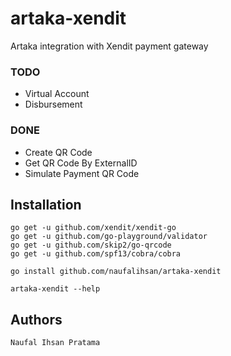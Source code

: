 # artaka-xendit

Artaka integration with Xendit payment gateway

### TODO
- Virtual Account
- Disbursement

### DONE
- Create QR Code
- Get QR Code By ExternalID
- Simulate Payment QR Code

## Installation
```console
go get -u github.com/xendit/xendit-go
go get -u github.com/go-playground/validator
go get -u github.com/skip2/go-qrcode
go get -u github.com/spf13/cobra/cobra

go install github.com/naufalihsan/artaka-xendit

artaka-xendit --help
```


## Authors
```
Naufal Ihsan Pratama
```